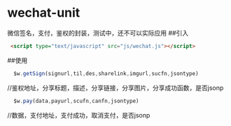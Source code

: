 # wechat-unit
微信签名，支付，鉴权的封装，测试中，还不可以实际应用
##引入
```html
 <script type="text/javascript" src="js/wechat.js"></script>
 ```
##使用
```javascript
  $w.getSign(signurl,til,des,sharelink,imgurl,sucfn,jsontype)
```
  //鉴权地址，分享标题，描述，分享链接，分享图片，分享成功函数，是否jsonp
```javascript
  $w.pay(data,payurl,scufn,canfn,jsontype)
```
  //数据，支付地址，支付成功，取消支付，是否jsonp
